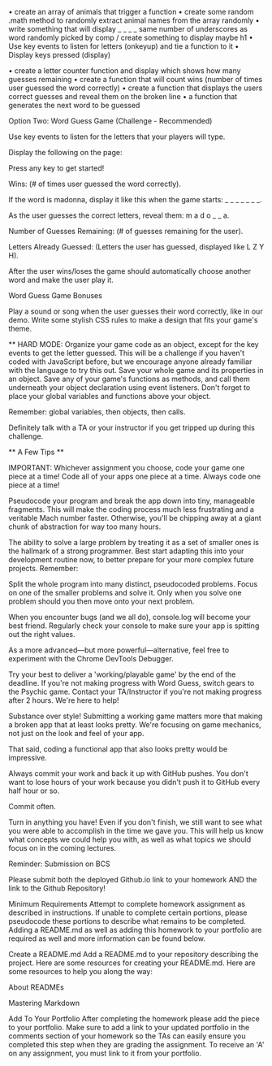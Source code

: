 • create an array of animals that trigger a function
• create some random .math method to randomly extract animal names from the array randomly
• write something that will display _ _ _ _  same number of underscores as word randomly    picked by comp / create something to display maybe h1
• Use key events to listen for letters (onkeyup) and tie a function to it
• Display keys pressed (display)

• create a letter counter function and display which shows how many guesses remaining
• create a function that will count wins (number of times user guessed the word correctly)
• create a function that displays the users correct guesses and reveal them on the broken line
• a function that generates the next word to be guessed



Option Two: Word Guess Game (Challenge - Recommended)



Use key events to listen for the letters that your players will type.


Display the following on the page:


Press any key to get started!


Wins: (# of times user guessed the word correctly).


If the word is madonna, display it like this when the game starts: _ _ _ _ _ _ _.


As the user guesses the correct letters, reveal them: m a d o _ _ a.

Number of Guesses Remaining: (# of guesses remaining for the user).


Letters Already Guessed: (Letters the user has guessed, displayed like L Z Y H).

After the user wins/loses the game should automatically choose another word and make the user play it.

Word Guess Game Bonuses

Play a sound or song when the user guesses their word correctly, like in our demo.
Write some stylish CSS rules to make a design that fits your game's theme.

** HARD MODE: Organize your game code as an object, except for the key events to get the letter guessed. This will be a challenge if you haven't coded with JavaScript before, but we encourage anyone already familiar with the language to try this out.
Save your whole game and its properties in an object.
Save any of your game's functions as methods, and call them underneath your object declaration using event listeners.
Don't forget to place your global variables and functions above your object.

Remember: global variables, then objects, then calls.

Definitely talk with a TA or your instructor if you get tripped up during this challenge.

** A Few Tips **


IMPORTANT: Whichever assignment you choose, code your game one piece at a time! Code all of your apps one piece at a time. Always code one piece at a time!


Pseudocode your program and break the app down into tiny, manageable fragments. This will make the coding process much less frustrating and a veritable Mach number faster. Otherwise, you'll be chipping away at a giant chunk of abstraction for way too many hours.

The ability to solve a large problem by treating it as a set of smaller ones is the hallmark of a strong programmer. Best start adapting this into your development routine now, to better prepare for your more complex future projects.
Remember:

Split the whole program into many distinct, pseudocoded problems.
Focus on one of the smaller problems and solve it.
Only when you solve one problem should you then move onto your next problem.





When you encounter bugs (and we all do), console.log will become your best friend. Regularly check your console to make sure your app is spitting out the right values.

As a more advanced—but more powerful—alternative, feel free to experiment with the Chrome DevTools Debugger.



Try your best to deliver a 'working/playable game' by the end of the deadline. If you're not making progress with Word Guess, switch gears to the Psychic game. Contact your TA/Instructor if you're not making progress after 2 hours. We're here to help!


Substance over style! Submitting a working game matters more that making a broken app that at least looks pretty. We're focusing on game mechanics, not just on the look and feel of your app.


That said, coding a functional app that also looks pretty would be impressive.


Always commit your work and back it up with GitHub pushes. You don't want to lose hours of your work because you didn't push it to GitHub every half hour or so.


Commit often.



Turn in anything you have! Even if you don't finish, we still want to see what you were able to accomplish in the time we gave you. This will help us know what concepts we could help you with, as well as what topics we should focus on in the coming lectures.



Reminder: Submission on BCS

Please submit both the deployed Github.io link to your homework AND the link to the Github Repository!



Minimum Requirements
Attempt to complete homework assignment as described in instructions. If unable to complete certain portions, please pseudocode these portions to describe what remains to be completed. Adding a README.md as well as adding this homework to your portfolio are required as well and more information can be found below.


Create a README.md
Add a README.md to your repository describing the project. Here are some resources for creating your README.md. Here are some resources to help you along the way:


About READMEs


Mastering Markdown




Add To Your Portfolio
After completing the homework please add the piece to your portfolio. Make sure to add a link to your updated portfolio in the comments section of your homework so the TAs can easily ensure you completed this step when they are grading the assignment. To receive an 'A' on any assignment, you must link to it from your portfolio.
